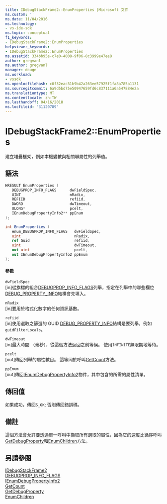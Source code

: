 ```yaml
---
title: IDebugStackFrame2::EnumProperties |Microsoft 文件
ms.custom: ''
ms.date: 11/04/2016
ms.technology:
- vs-ide-sdk
ms.topic: conceptual
f1_keywords:
- IDebugStackFrame2::EnumProperties
helpviewer_keywords:
- IDebugStackFrame2::EnumProperties
ms.assetid: 334bb95e-c7e0-4008-9f06-8c3999e47ee8
author: gregvanl
ms.author: gregvanl
manager: douge
ms.workload:
- vssdk
ms.openlocfilehash: c0f32eac31b9b42a263ee57925f1fa8a785a1131
ms.sourcegitcommit: 6a9d5bd75e50947659fd6c837111a6a547884e2a
ms.translationtype: MT
ms.contentlocale: zh-TW
ms.lasthandoff: 04/16/2018
ms.locfileid: "31120789"
---
```

# <a name="idebugstackframe2enumproperties"></a>IDebugStackFrame2::EnumProperties
建立堆疊框架，例如本機變數與相關聯屬性的列舉值。  
  
## <a name="syntax"></a>語法  
  
```cpp  
HRESULT EnumProperties (   
   DEBUGPROP_INFO_FLAGS      dwFieldSpec,  
   UINT                      nRadix,  
   REFIID                    refiid,  
   DWORD                     dwTimeout,  
   ULONG*                    pcelt,  
   IEnumDebugPropertyInfo2** ppEnum  
);  
```  
  
```csharp  
int EnumProperties (   
   enum_DEBUGPROP_INFO_FLAGS   dwFieldSpec,  
   uint                        nRadix,  
   ref Guid                    refiid,  
   uint                        dwTimeout,  
   out uint                    pcelt,  
   out IEnumDebugPropertyInfo2 ppEnum  
);  
```  
  
#### <a name="parameters"></a>參數  
 `dwFieldSpec`  
 [in]從旗標的組合[DEBUGPROP_INFO_FLAGS](../../../extensibility/debugger/reference/debugprop-info-flags.md)列舉，指定在列舉中的哪些欄位[DEBUG_PROPERTY_INFO](../../../extensibility/debugger/reference/debug-property-info.md)結構會先填入。  
  
 `nRadix`  
 [in]要用於格式化數字的任何資訊基數。  
  
 `refiid`  
 [in]使用選取之篩選的 GUID [DEBUG_PROPERTY_INFO](../../../extensibility/debugger/reference/debug-property-info.md)結構是要列舉，例如`guidFilterLocals`。  
  
 `dwTimeout`  
 [in]最大時間 （毫秒），從這個方法返回之前等候。 使用`INFINITE`無限期地等待。  
  
 `pcelt`  
 [out]傳回列舉的屬性數目。 這等同於呼叫[GetCount](../../../extensibility/debugger/reference/ienumdebugpropertyinfo2-getcount.md)方法。  
  
 `ppEnum`  
 [out]傳回[IEnumDebugPropertyInfo2](../../../extensibility/debugger/reference/ienumdebugpropertyinfo2.md)物件，其中包含的所需的屬性清單。  
  
## <a name="return-value"></a>傳回值  
 如果成功，傳回`S_OK`; 否則傳回錯誤碼。  
  
## <a name="remarks"></a>備註  
 這個方法會允許要透過單一呼叫中擷取所有選取的屬性，因為它的速度比循序呼叫[GetDebugProperty](../../../extensibility/debugger/reference/idebugstackframe2-getdebugproperty.md)和[EnumChildren](../../../extensibility/debugger/reference/idebugproperty2-enumchildren.md)方法。  
  
## <a name="see-also"></a>另請參閱  
 [IDebugStackFrame2](../../../extensibility/debugger/reference/idebugstackframe2.md)   
 [DEBUGPROP_INFO_FLAGS](../../../extensibility/debugger/reference/debugprop-info-flags.md)   
 [IEnumDebugPropertyInfo2](../../../extensibility/debugger/reference/ienumdebugpropertyinfo2.md)   
 [GetCount](../../../extensibility/debugger/reference/ienumdebugpropertyinfo2-getcount.md)   
 [GetDebugProperty](../../../extensibility/debugger/reference/idebugstackframe2-getdebugproperty.md)   
 [EnumChildren](../../../extensibility/debugger/reference/idebugproperty2-enumchildren.md)